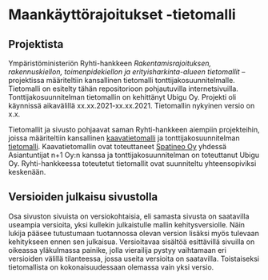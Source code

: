 # Maankäyttörajoitukset -tietomalli

## Projektista
Ympäristöministeriön Ryhti-hankkeen *Rakentamisrajoituksen, rakennuskiellon, toimenpidekiellon ja erityisharkinta-alueen tietomallit* –projektissa määriteltiin kansallinen tietomalli tonttijakosuunnitelmalle. Tietomalli on esitelty tähän repositorioon pohjautuvilla internetsivuilla. Tonttijakosuunnitelman tietomallin on kehittänyt Ubigu Oy. Projekti oli käynnissä aikavälillä xx.xx.2021-xx.xx.2021. Tietomallin nykyinen versio on x.x. 

Tietomallit ja sivusto pohjaavat saman Ryhti-hankkeen aiempiin projekteihin, joissa määriteltiin kansallinen [kaavatietomalli](https://kaavatietomalli.fi) ja tonttijakosuunnitelman [tietomalli](https://www.tonttijakosuunnitelma.fi/). Kaavatietomallin ovat toteuttaneet [Spatineo Oy](https://www.spatineo.com/) yhdessä Asiantuntijat n+1 Oy:n kanssa ja tonttijakosuunnitelman on toteuttanut Ubigu Oy. Ryhti-hankkeessa toteutetut tietomallit ovat suunniteltu yhteensopiviksi keskenään. 

## Versioiden julkaisu sivustolla
Osa sivuston sivuista on versiokohtaisia, eli samasta sivusta on saatavilla useampia versioita, yksi kullekin julkaistulle mallin kehitysversiolle. Näin lukija pääsee tutustumaan tuotannossa olevan version lisäksi myös tulevaan kehitykseen ennen sen julkaisua. Versioitavaa sisältöä esittävillä sivuilla on oikeassa yläkulmassa painike, jolla vierailija pystyy vaihtamaan eri versioiden välillä tilanteessa, jossa useita versioita on saatavilla. Toistaiseksi tietomallista on kokonaisuudessaan olemassa vain yksi versio. 
